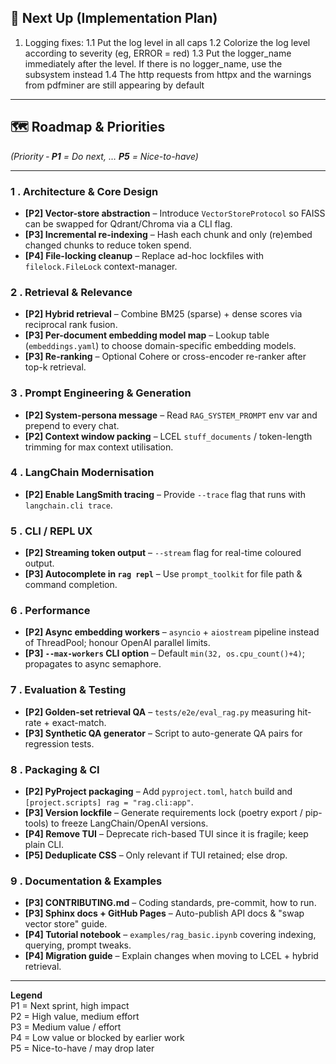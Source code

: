 ## 🚀 Next Up (Implementation Plan)

1. Logging fixes:
1.1 Put the log level in all caps
1.2 Colorize the log level according to severity (eg, ERROR = red)
1.3 Put the logger_name immediately after the level. If there is no logger_name, use the subsystem instead
1.4 The http requests from httpx and the warnings from pdfminer are still appearing by default


---

## 🗺️ Roadmap & Priorities  
*(Priority ‑ **P1** = Do next, … **P5** = Nice-to-have)*

---


### 1 . Architecture & Core Design
- **[P2] Vector-store abstraction** – Introduce `VectorStoreProtocol` so FAISS can be swapped for Qdrant/Chroma via a CLI flag.
- **[P3] Incremental re-indexing** – Hash each chunk and only (re)embed changed chunks to reduce token spend.
- **[P4] File-locking cleanup** – Replace ad-hoc lockfiles with `filelock.FileLock` context-manager.

### 2 . Retrieval & Relevance
- **[P2] Hybrid retrieval** – Combine BM25 (sparse) + dense scores via reciprocal rank fusion.
- **[P3] Per-document embedding model map** – Lookup table (`embeddings.yaml`) to choose domain-specific embedding models.
- **[P3] Re-ranking** – Optional Cohere or cross-encoder re-ranker after top-k retrieval.

### 3 . Prompt Engineering & Generation
- **[P2] System-persona message** – Read `RAG_SYSTEM_PROMPT` env var and prepend to every chat.
- **[P2] Context window packing** – LCEL `stuff_documents` / token-length trimming for max context utilisation.

### 4 . LangChain Modernisation
- **[P2] Enable LangSmith tracing** – Provide `--trace` flag that runs with `langchain.cli trace`.

### 5 . CLI / REPL UX
- **[P2] Streaming token output** – `--stream` flag for real-time coloured output.
- **[P3] Autocomplete in `rag repl`** – Use `prompt_toolkit` for file path & command completion.

### 6 . Performance
- **[P2] Async embedding workers** – `asyncio` + `aiostream` pipeline instead of ThreadPool; honour OpenAI parallel limits.
- **[P3] `--max-workers` CLI option** – Default `min(32, os.cpu_count()+4)`; propagates to async semaphore.

### 7 . Evaluation & Testing
- **[P2] Golden-set retrieval QA** – `tests/e2e/eval_rag.py` measuring hit-rate + exact-match.
- **[P3] Synthetic QA generator** – Script to auto-generate QA pairs for regression tests.

### 8 . Packaging & CI
- **[P2] PyProject packaging** – Add `pyproject.toml`, `hatch` build and `[project.scripts] rag = "rag.cli:app"`.
- **[P3] Version lockfile** – Generate requirements lock (poetry export / pip-tools) to freeze LangChain/OpenAI versions.
- **[P4] Remove TUI** – Deprecate rich-based TUI since it is fragile; keep plain CLI.
- **[P5] Deduplicate CSS** – Only relevant if TUI retained; else drop.

### 9 . Documentation & Examples
- **[P3] CONTRIBUTING.md** – Coding standards, pre-commit, how to run.
- **[P3] Sphinx docs + GitHub Pages** – Auto-publish API docs & "swap vector store" guide.
- **[P4] Tutorial notebook** – `examples/rag_basic.ipynb` covering indexing, querying, prompt tweaks.
- **[P4] Migration guide** – Explain changes when moving to LCEL + hybrid retrieval.

---

**Legend**  
P1 = Next sprint, high impact  
P2 = High value, medium effort  
P3 = Medium value / effort  
P4 = Low value or blocked by earlier work  
P5 = Nice-to-have / may drop later
